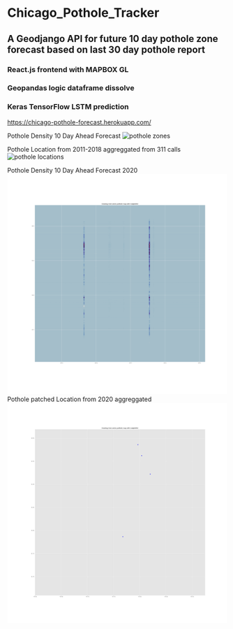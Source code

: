 # Chicago_Pothole_Tracker

## A Geodjango API for future 10 day pothole zone forecast based on last 30 day pothole report

### React.js frontend with MAPBOX GL

### Geopandas logic dataframe dissolve

### Keras TensorFlow LSTM prediction






https://chicago-pothole-forecast.herokuapp.com/







Pothole Density 10 Day Ahead Forecast
![pothole zones](gifs/potholes_zone.gif)








Pothole Location from 2011-2018 aggreggated from 311 calls
![pothole locations](gifs/potholes.gif)



Pothole Density 10 Day Ahead Forecast 2020 
![pothole zones](gifs/potholes_zone_2020.gif)
Pothole patched Location from 2020 aggreggated
![pothole locations](gifs/potholes_2020.gif)
